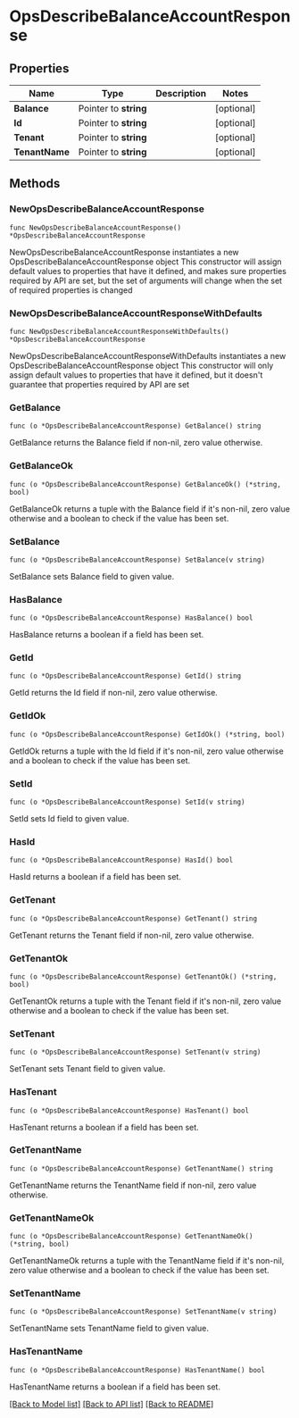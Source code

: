 # OpsDescribeBalanceAccountResponse

## Properties

Name | Type | Description | Notes
------------ | ------------- | ------------- | -------------
**Balance** | Pointer to **string** |  | [optional] 
**Id** | Pointer to **string** |  | [optional] 
**Tenant** | Pointer to **string** |  | [optional] 
**TenantName** | Pointer to **string** |  | [optional] 

## Methods

### NewOpsDescribeBalanceAccountResponse

`func NewOpsDescribeBalanceAccountResponse() *OpsDescribeBalanceAccountResponse`

NewOpsDescribeBalanceAccountResponse instantiates a new OpsDescribeBalanceAccountResponse object
This constructor will assign default values to properties that have it defined,
and makes sure properties required by API are set, but the set of arguments
will change when the set of required properties is changed

### NewOpsDescribeBalanceAccountResponseWithDefaults

`func NewOpsDescribeBalanceAccountResponseWithDefaults() *OpsDescribeBalanceAccountResponse`

NewOpsDescribeBalanceAccountResponseWithDefaults instantiates a new OpsDescribeBalanceAccountResponse object
This constructor will only assign default values to properties that have it defined,
but it doesn't guarantee that properties required by API are set

### GetBalance

`func (o *OpsDescribeBalanceAccountResponse) GetBalance() string`

GetBalance returns the Balance field if non-nil, zero value otherwise.

### GetBalanceOk

`func (o *OpsDescribeBalanceAccountResponse) GetBalanceOk() (*string, bool)`

GetBalanceOk returns a tuple with the Balance field if it's non-nil, zero value otherwise
and a boolean to check if the value has been set.

### SetBalance

`func (o *OpsDescribeBalanceAccountResponse) SetBalance(v string)`

SetBalance sets Balance field to given value.

### HasBalance

`func (o *OpsDescribeBalanceAccountResponse) HasBalance() bool`

HasBalance returns a boolean if a field has been set.

### GetId

`func (o *OpsDescribeBalanceAccountResponse) GetId() string`

GetId returns the Id field if non-nil, zero value otherwise.

### GetIdOk

`func (o *OpsDescribeBalanceAccountResponse) GetIdOk() (*string, bool)`

GetIdOk returns a tuple with the Id field if it's non-nil, zero value otherwise
and a boolean to check if the value has been set.

### SetId

`func (o *OpsDescribeBalanceAccountResponse) SetId(v string)`

SetId sets Id field to given value.

### HasId

`func (o *OpsDescribeBalanceAccountResponse) HasId() bool`

HasId returns a boolean if a field has been set.

### GetTenant

`func (o *OpsDescribeBalanceAccountResponse) GetTenant() string`

GetTenant returns the Tenant field if non-nil, zero value otherwise.

### GetTenantOk

`func (o *OpsDescribeBalanceAccountResponse) GetTenantOk() (*string, bool)`

GetTenantOk returns a tuple with the Tenant field if it's non-nil, zero value otherwise
and a boolean to check if the value has been set.

### SetTenant

`func (o *OpsDescribeBalanceAccountResponse) SetTenant(v string)`

SetTenant sets Tenant field to given value.

### HasTenant

`func (o *OpsDescribeBalanceAccountResponse) HasTenant() bool`

HasTenant returns a boolean if a field has been set.

### GetTenantName

`func (o *OpsDescribeBalanceAccountResponse) GetTenantName() string`

GetTenantName returns the TenantName field if non-nil, zero value otherwise.

### GetTenantNameOk

`func (o *OpsDescribeBalanceAccountResponse) GetTenantNameOk() (*string, bool)`

GetTenantNameOk returns a tuple with the TenantName field if it's non-nil, zero value otherwise
and a boolean to check if the value has been set.

### SetTenantName

`func (o *OpsDescribeBalanceAccountResponse) SetTenantName(v string)`

SetTenantName sets TenantName field to given value.

### HasTenantName

`func (o *OpsDescribeBalanceAccountResponse) HasTenantName() bool`

HasTenantName returns a boolean if a field has been set.


[[Back to Model list]](../README.md#documentation-for-models) [[Back to API list]](../README.md#documentation-for-api-endpoints) [[Back to README]](../README.md)


